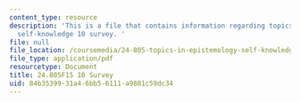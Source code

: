 ```yaml
---
content_type: resource
description: 'This is a file that contains information regarding topics in epistemology:
  self-knowledge 10 survey. '
file: null
file_location: /coursemedia/24-805-topics-in-epistemology-self-knowledge-fall-2015/84b3539931a46bb56111a9881c59dc34_MIT24_805F15_10Survey.pdf
file_type: application/pdf
resourcetype: Document
title: 24.805F15 10 Survey
uid: 84b35399-31a4-6bb5-6111-a9881c59dc34
---
```

